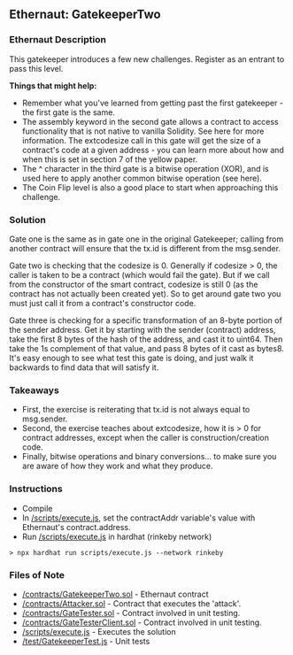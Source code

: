 ## Ethernaut: GatekeeperTwo

### Ethernaut Description
This gatekeeper introduces a few new challenges. Register as an entrant to pass this level.

**Things that might help:**
- Remember what you've learned from getting past the first gatekeeper - the first gate is the same.
- The assembly keyword in the second gate allows a contract to access functionality that is not native to vanilla Solidity. See here for more information. The extcodesize call in this gate will get the size of a contract's code at a given address - you can learn more about how and when this is set in section 7 of the yellow paper.
- The ^ character in the third gate is a bitwise operation (XOR), and is used here to apply another common bitwise operation (see here). 
- The Coin Flip level is also a good place to start when approaching this challenge.

### Solution 
Gate one is the same as in gate one in the original Gatekeeper; calling from another contract will ensure that the tx.id is different from the msg.sender.

Gate two is checking that the codesize is 0. Generally if codesize > 0, the caller is taken to be a contract (which would fail the gate). But if we call from the constructor of the smart contract, codesize is still 0 (as the contract has not actually been created yet). So to get around gate two you must just call it from a contract's constructor code. 

Gate three is checking for a specific transformation of an 8-byte portion of the sender address. Get it by starting with the sender (contract) address, take the first 8 bytes of the hash of the address, and cast it to uint64. Then take the 1s complement of that value, and pass 8 bytes of it cast as bytes8. It's easy enough to see what test this gate is doing, and just walk it backwards to find data that will satisfy it. 

### Takeaways
- First, the exercise is reiterating that tx.id is not always equal to msg.sender. 
- Second, the exercise teaches about extcodesize, how it is > 0 for contract addresses, except when the caller is construction/creation code. 
-  Finally, bitwise operations and binary conversions... to make sure you are aware of how they work and what they produce. 

### Instructions
- Compile 
- In [/scripts/execute.js](scripts/execute.js), set the contractAddr variable's value with Ethernaut's contract.address. 
- Run [/scripts/execute.js](scripts/execute.js) in hardhat (rinkeby network)

`> npx hardhat run scripts/execute.js --network rinkeby`

### Files of Note
- [/contracts/GatekeeperTwo.sol](contracts/GatekeeperTwo.sol) - Ethernaut contract
- [/contracts/Attacker.sol](contracts/Attacker.sol) - Contract that executes the 'attack'. 
- [/contracts/GateTester.sol](contracts/GateTester.sol) - Contract involved in unit testing.
- [/contracts/GateTesterClient.sol](contracts/GateTesterClient.sol) - Contract involved in unit testing.
- [/scripts/execute.js](scripts/execute.js) - Executes the solution 
- [/test/GatekeeperTest.js](test/GatekeeperTest.js) - Unit tests 
